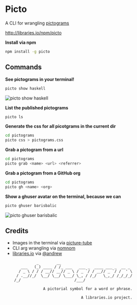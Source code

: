 
# Picto

A CLI for wrangling [pictograms](https://github.com/librariesio/pictogram)

http://libraries.io/npm/picto

 **Install via npm**
```sh
npm install -g picto
```

## Commands

**See pictograms in your terminal!**

```sh
picto show haskell
```

![picto show haskell](https://cloud.githubusercontent.com/assets/58871/6697281/78d00dbe-cce7-11e4-9399-7ff7095be34d.png)


**List the published pictograms**
```sh
picto ls
```

**Generate the css for all picotgrams in the current dir**
```sh
cd pictograms
picto css > pictograms.css
```

**Grab a pictogram from a url**
```sh
cd pictograms
picto grab <name> <url> <referrer>
```

**Grab a pictogram from a GitHub org**
```sh
cd pictograms
picto gh <name> <org>
```

**Show a ghuser avatar on the terminal, because we can**
```sh
picto ghuser barisbalic
```

![picto ghuser barisbalic](https://cloud.githubusercontent.com/assets/58871/6719286/6b52c62a-cdb1-11e4-81dc-31c7a4f10137.png)

## Credits

- Images in the terminal via [picture-tube](https://github.com/substack/picture-tube)
- CLI arg wrangling via [nomnom](https://github.com/harthur/nomnom)
- [libraries.io]() via [@andrew](https://github.com/andrew)


```
              _        __
       ___   (_) ____ / /_ ___   ___ _  ____ ___ _  __ _
      / _ \ / / / __// __// _ \ / _ `/ / __// _ `/ /  ' \
     / .__//_/  \__/ \__/ \___/ \_, / /_/   \_,_/ /_/_/_/
    /_/                        /___/

                 A pictorial symbol for a word or phrase.

                                  A libraries.io project.
```
